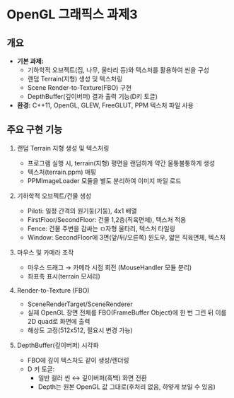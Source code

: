 # OpenGL 그래픽스 과제3

## 개요
- **기본 과제:**  
  - 기하학적 오브젝트(집, 나무, 울타리 등)와 텍스처를 활용하여 씬을 구성
  - 랜덤 Terrain(지형) 생성 및 텍스처링
  - Scene Render-to-Texture(FBO) 구현
  - DepthBuffer(깊이버퍼) 결과 출력 기능(D키 토글)
- **환경:** C++11, OpenGL, GLEW, FreeGLUT, PPM 텍스처 파일 사용

## 주요 구현 기능
1. 랜덤 Terrain 지형 생성 및 텍스처링
    - 프로그램 실행 시, terrain(지형) 평면을 랜덤하게 약간 울퉁불퉁하게 생성
    - 텍스처(terrain.ppm) 매핑
    - PPMImageLoader 모듈을 별도 분리하여 이미지 파일 로드


2. 기하학적 오브젝트/건물 생성
    - Piloti: 일정 간격의 원기둥(기둥), 4x1 배열
    - FirstFloor/SecondFloor: 건물 1,2층(직육면체), 텍스처 적용
    - Fence: 건물 주변을 감싸는 ㅁ자형 울타리, 텍스처 타일링
    - Window: SecondFloor에 3면(앞/뒤/오른쪽) 윈도우, 얇은 직육면체, 텍스처


3. 마우스 및 카메라 조작
    - 마우스 드래그 → 카메라 시점 회전 (MouseHandler 모듈 분리)
    - 좌표축 표시(terrain 모서리)


4. Render-to-Texture (FBO)
    - SceneRenderTarget/SceneRenderer
    - 실제 OpenGL 장면 전체를 FBO(FrameBuffer Object)에 한 번 그린 뒤 이를 2D quad로 화면에 출력
    - 해상도 고정(512x512, 필요시 변경 가능)


5. DepthBuffer(깊이버퍼) 시각화
    - FBO에 깊이 텍스처도 같이 생성/렌더링
    - D 키 토글:
      - 일반 컬러 씬 ↔ 깊이버퍼(흑백) 화면 전환
      - Depth는 원본 OpenGL 값 그대로(후처리 없음, 하얗게 보일 수 있음)

